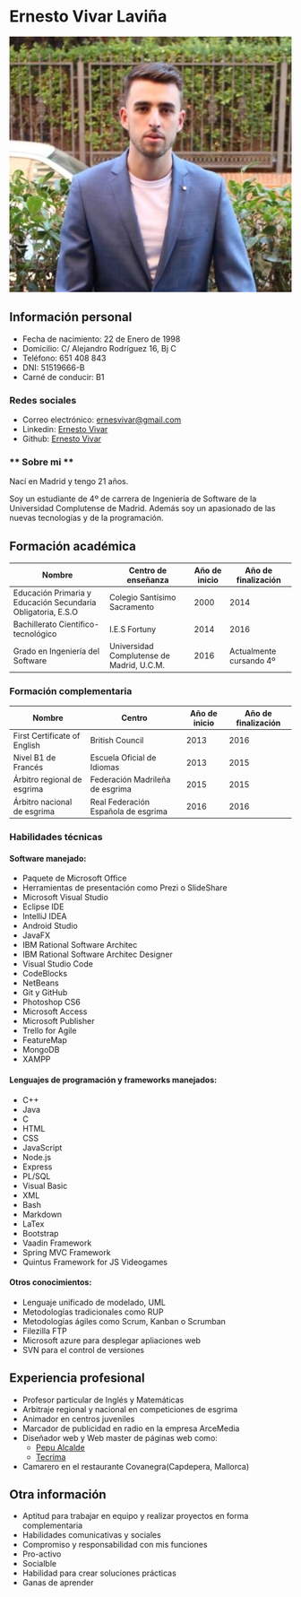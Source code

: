 # **Ernesto Vivar Laviña**

   <img src="https://raw.githubusercontent.com/evivar/Imagenes/master/Ernesto.jpg" style="width: 511px; height: 456px; position: center" >

## **Información personal**

+ Fecha de nacimiento: 22 de Enero de 1998
+ Domicilio: C/ Alejandro Rodríguez 16, Bj C
+ Teléfono: 651 408 843
+ DNI: 51519666-B
+ Carné de conducir: B1
  
### **Redes sociales**

+ Correo electrónico: [ernesvivar@gmail.com](mailto:ernesvivar@gmail.com)
+ Linkedin: [Ernesto Vivar](https://www.linkedin.com/in/ernesto-vivar-lavi%C3%B1a-a32162169/)
+ Github: [Ernesto Vivar](https://github.com/evivar)

### ** Sobre mi **
Nací en Madrid y tengo 21 años.

Soy un estudiante de 4º de carrera de Ingeniería de Software de la Universidad Complutense de Madrid. Además soy un apasionado de las nuevas tecnologías y de la programación.


## **Formación académica**
  | Nombre                                                              | Centro de enseñanza                    | Año de inicio | Año de finalización |
|---------------------------------------------------------------------|-----------------------------------------|---------------|------------|
| Educación Primaria y Educación Secundaria Obligatoria, E.S.O | Colegio Santísimo Sacramento            | 2000          | 2014       |
| Bachillerato Científico-tecnológico                                                | I.E.S Fortuny | 2014          | 2016       |
| Grado en Ingeniería del Software        | Universidad Complutense de Madrid, U.C.M.      | 2016          | Actualmente cursando 4º      |

  
 ### **Formación complementaria**
   | Nombre                                                              | Centro                    | Año de inicio | Año de finalización |
|---------------------------------------------------------------------|-----------------------------------------|---------------|------------|
| First Certificate of English | British Council          | 2013          | 2016       |
| Nivel B1 de Francés                                               | Escuela Oficial de Idiomas | 2013          | 2015       |
| Árbitro regional de esgrima        | Federación Madrileña de esgrima      | 2015          | 2015     |
| Árbitro nacional de esgrima | Real Federación Española de esgrima        | 2016          | 2016       |

  ### **Habilidades técnicas**

#### Software manejado:
  + Paquete de Microsoft Office
  + Herramientas de presentación como Prezi o SlideShare
  + Microsoft Visual Studio 
  + Eclipse IDE
  + IntelliJ IDEA
  + Android Studio
  + JavaFX
  + IBM Rational Software Architec
  + IBM Rational Software Architec Designer
  + Visual Studio Code
  + CodeBlocks
  + NetBeans
  + Git y GitHub
  + Photoshop CS6
  + Microsoft Access
  + Microsoft Publisher
  + Trello for Agile
  + FeatureMap
  + MongoDB
  + XAMPP

#### Lenguajes de programación y frameworks manejados:
  + C++
  + Java
  + C
  + HTML
  + CSS
  + JavaScript
  + Node.js
  + Express
  + PL/SQL
  + Visual Basic
  + XML
  + Bash
  + Markdown
  + LaTex
  + Bootstrap
  + Vaadin Framework
  + Spring MVC Framework
  + Quintus Framework for JS Videogames
  
#### Otros conocimientos:
  + Lenguaje unificado de modelado, UML
  + Metodologías tradicionales como RUP
  + Metodologías ágiles como Scrum, Kanban o Scrumban
  + Filezilla FTP
  + Microsoft azure para desplegar apliaciones web
  + SVN para el control de versiones

## **Experiencia profesional**

+ Profesor particular de Inglés y Matemáticas
+ Arbitraje regional y nacional en competiciones de esgrima
+ Animador en centros juveniles
+ Marcador de publicidad en radio en la empresa ArceMedia
+ Diseñador web y Web master de páginas web como:
    + [Pepu Alcalde](http://pepualcalde.org/)
    + [Tecrima](https://www.tecrima.com/)
+ Camarero en el restaurante Covanegra(Capdepera, Mallorca)


## **Otra información**

 - Aptitud para trabajar en equipo y realizar proyectos en forma complementaria
 - Habilidades comunicativas y sociales
 - Compromiso y responsabilidad con mis funciones
 - Pro-activo
 - Socialble
 - Habilidad para crear soluciones prácticas
 - Ganas de aprender
